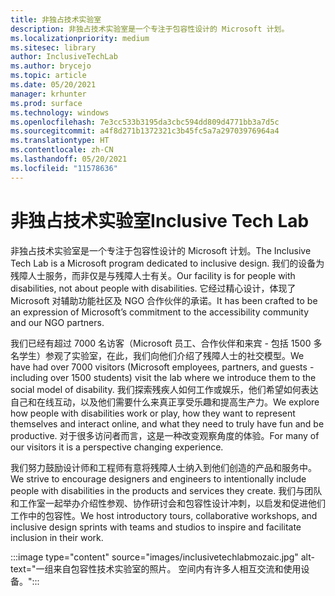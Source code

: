 ```yaml
---
title: 非独占技术实验室
description: 非独占技术实验室是一个专注于包容性设计的 Microsoft 计划。
ms.localizationpriority: medium
ms.sitesec: library
author: InclusiveTechLab
ms.author: brycejo
ms.topic: article
ms.date: 05/20/2021
manager: krhunter
ms.prod: surface
ms.technology: windows
ms.openlocfilehash: 7e3cc533b3195da3cbc594dd809d4771bb3a7d5c
ms.sourcegitcommit: a4f8d271b1372321c3b45fc5a7a29703976964a4
ms.translationtype: HT
ms.contentlocale: zh-CN
ms.lasthandoff: 05/20/2021
ms.locfileid: "11578636"
---
```

# <a name="inclusive-tech-lab"></a><span data-ttu-id="a1a0c-103">非独占技术实验室</span><span class="sxs-lookup"><span data-stu-id="a1a0c-103">Inclusive Tech Lab</span></span>

<span data-ttu-id="a1a0c-104">非独占技术实验室是一个专注于包容性设计的 Microsoft 计划。</span><span class="sxs-lookup"><span data-stu-id="a1a0c-104">The Inclusive Tech Lab is a Microsoft program dedicated to inclusive design.</span></span> <span data-ttu-id="a1a0c-105">我们的设备为残障人士服务，而非仅是与残障人士有关。</span><span class="sxs-lookup"><span data-stu-id="a1a0c-105">Our facility is for people with disabilities, not about people with disabilities.</span></span> <span data-ttu-id="a1a0c-106">它经过精心设计，体现了 Microsoft 对辅助功能社区及 NGO 合作伙伴的承诺。</span><span class="sxs-lookup"><span data-stu-id="a1a0c-106">It has been crafted to be an expression of Microsoft’s commitment to the accessibility community and our NGO partners.</span></span>

<span data-ttu-id="a1a0c-107">我们已经有超过 7000 名访客（Microsoft 员工、合作伙伴和来宾 - 包括 1500 多名学生）参观了实验室，在此，我们向他们介绍了残障人士的社交模型。</span><span class="sxs-lookup"><span data-stu-id="a1a0c-107">We have had over 7000 visitors (Microsoft employees, partners, and guests - including over 1500 students) visit the lab where we introduce them to the social model of disability.</span></span> <span data-ttu-id="a1a0c-108">我们探索残疾人如何工作或娱乐，他们希望如何表达自己和在线互动，以及他们需要什么来真正享受乐趣和提高生产力。</span><span class="sxs-lookup"><span data-stu-id="a1a0c-108">We explore how people with disabilities work or play, how they want to represent themselves and interact online, and what they need to truly have fun and be productive.</span></span> <span data-ttu-id="a1a0c-109">对于很多访问者而言，这是一种改变观察角度的体验。</span><span class="sxs-lookup"><span data-stu-id="a1a0c-109">For many of our visitors it is a perspective changing experience.</span></span>

<span data-ttu-id="a1a0c-110">我们努力鼓励设计师和工程师有意将残障人士纳入到他们创造的产品和服务中。</span><span class="sxs-lookup"><span data-stu-id="a1a0c-110">We strive to encourage designers and engineers to intentionally include people with disabilities in the products and services they create.</span></span> <span data-ttu-id="a1a0c-111">我们与团队和工作室一起举办介绍性参观、协作研讨会和包容性设计冲刺，以启发和促进他们工作中的包容性。</span><span class="sxs-lookup"><span data-stu-id="a1a0c-111">We host introductory tours, collaborative workshops, and inclusive design sprints with teams and studios to inspire and facilitate inclusion in their work.</span></span>

:::image type="content" source="images/inclusivetechlabmozaic.jpg" alt-text="一组来自包容性技术实验室的照片。 空间内有许多人相互交流和使用设备。":::